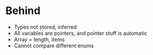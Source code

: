 # Behind
- Types not stored, inferred
- All variables are pointers, and pointer stuff is automatic
- Array = length, items
- Cannot compare different enums